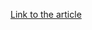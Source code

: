 [Link to the article](https://blog.rootshell.be/2020/07/14/simple-dga-spotted-in-a-malicious-powershell/)
